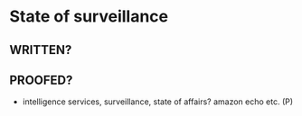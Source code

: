 # State of surveillance

## WRITTEN?
## PROOFED?

- intelligence services, surveillance, state of affairs? amazon echo etc. (P)